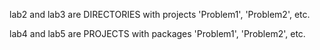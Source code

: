 lab2 and lab3 are DIRECTORIES with projects 'Problem1', 'Problem2', etc.

lab4 and lab5 are PROJECTS with packages 'Problem1', 'Problem2', etc.
